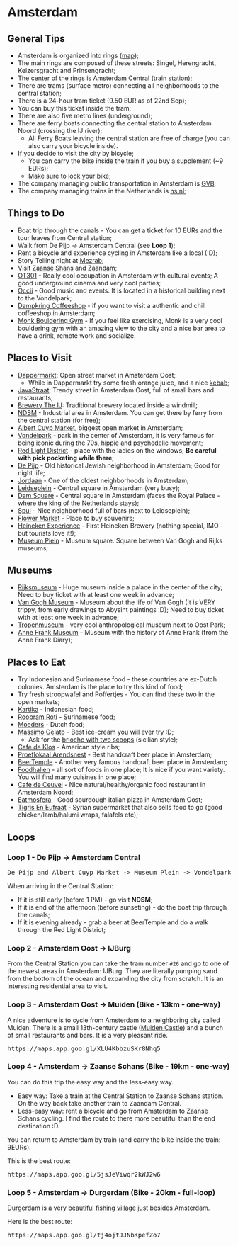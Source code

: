 # Amsterdam

## General Tips

- Amsterdam is organized into rings ([map](https://www.dutchamsterdam.nl/i/aa/2018/06/amsterdam_map.pdf));
- The main rings are composed of these streets: Singel, Herengracht, Keizersgracht and Prinsengracht;
- The center of the rings is Amsterdam Central (train station);
- There are trams (surface metro) connecting all neighborhoods to the central station;
- There is a 24-hour tram ticket (9.50 EUR as of 22nd Sep);
- You can buy this ticket inside the tram;
- There are also five metro lines (underground);
- There are ferry boats connecting the central station to Amsterdam Noord (crossing the IJ river);
  - All Ferry Boats leaving the central station are free of charge (you can also carry your bicycle inside).
- If you decide to visit the city by bicycle;
  - You can carry the bike inside the train if you buy a supplement (~9 EURs);
  - Make sure to lock your bike;
- The company managing public transportation in Amsterdam is [GVB](https://gvb.nl/);
- The company managing trains in the Netherlands is [ns.nl](https://www.ns.nl/); 

## Things to Do

- Boat trip through the canals - You can get a ticket for 10 EURs and the tour leaves from Central station;
- Walk from De Pijp -> Amsterdam Central (see **Loop 1**);
- Rent a bicycle and experience cycling in Amsterdam like a local (:D);
- Story Telling night at [Mezrab](https://mezrab.nl/);
- Visit [Zaanse Shans](https://maps.app.goo.gl/Cf9ijZFADzPcHfzF9) and [Zaandam](https://maps.app.goo.gl/cnhPQd4xxy4jQ4yE6);
- [OT301](https://maps.app.goo.gl/NC42fpUBcoqgk3Rh9) - Really cool occupation in Amsterdam with cultural events; A good underground cinema and very cool parties;
- [Occii](https://maps.app.goo.gl/wamTf6n4YHiZhM399) - Good music and events. It is located in a historical building next to the Vondelpark;
- [Dampkring Coffeeshop](https://maps.app.goo.gl/5Z3g6pBHR33DcFzYA) - if you want to visit a authentic and chill coffeeshop in Amsterdam;
- [Monk Bouldering Gym](https://maps.app.goo.gl/AEcPpfo8dj7BXWfy9) - If you feel like exercising, Monk is a very cool bouldering gym with an amazing view to the city and a nice bar area to have a drink, remote work and socialize.

## Places to Visit

- [Dappermarkt](https://maps.app.goo.gl/dZK5ngr1JhJsLp6g6): Open street market in Amsterdam Oost;
  - While in Dappermarkt try some fresh orange juice, and a nice [kebab](https://maps.app.goo.gl/rq3jGJAuNX7kgS7u7);
- [JavaStraat](https://maps.app.goo.gl/RCuNxpjA6TVj1SGG8): Trendy street in Amsterdam Oost, full of small bars and restaurants;
- [Brewery The IJ](https://maps.app.goo.gl/KWfjjkzCSC76qgc79): Traditional brewery located inside a windmill;
- [NDSM](https://maps.app.goo.gl/67vtZcxTU2GZFo1F8) - Industrial area in Amsterdam. You can get there by ferry from the central station (for free);
- [Albert Cuyp Market](https://maps.app.goo.gl/6HLwEseDMzMZFVvX8), biggest open market in Amsterdam;
- [Vondelpark](https://maps.app.goo.gl/GoMvEfao6zhBGd638) - park in the center of Amsterdam, it is very famous for being iconic during the 70s, hippie and psychedelic movement;
- [Red Light District](https://maps.app.goo.gl/7tbhLR6PGBRxPJMq9) - place with the ladies on the windows; **Be careful with pick pocketing while there**;
- [De Pijp](https://maps.app.goo.gl/pSrJ7f8zwBqziQAEA) - Old historical Jewish neighborhood in Amsterdam; Good for night life;
- [Jordaan](https://maps.app.goo.gl/uiU7hV7WpMyBKrXU7) - One of the oldest neighborhoods in Amsterdam;
- [Leidseplein](https://maps.app.goo.gl/NDGnunks1dzJu6qA6) - Central square in Amsterdam (very busy);
- [Dam Square](https://maps.app.goo.gl/DHdFLcqA3VTkpNxz9) - Central square in Amsterdam (faces the Royal Palace - where the king of the Netherlands stays);
- [Spui](https://maps.app.goo.gl/2dFhZfufWLdAbsYX6) - Nice neighborhood full of bars (next to Leidseplein);
- [Flower Market](https://maps.app.goo.gl/8UqbBsSzquHqtdGU6) - Place to buy souvenirs;
- [Heineken Experience](https://maps.app.goo.gl/GpVmUJKfbp6qdPPS9) - First Heineken Brewery (nothing special, IMO - but tourists love it!);
- [Museum Plein](https://maps.app.goo.gl/BSuxS52wdUfSKZh67) - Museum square. Square between Van Gogh and Rijks museums;

## Museums

- [Rijksmuseum]() - Huge museum inside a palace in the center of the city; Need to buy ticket with at least one week in advance;
- [Van Gogh Museum]() - Museum about the life of Van Gogh (It is VERY trippy, from early drawings to Abysint paintings :D); Need to buy ticket with at least one week in advance;
- [Tropenmuseum](https://maps.app.goo.gl/xxk1Qsq1fGwzGGee7) - very cool anthropological museum next to Oost Park;
- [Anne Frank Museum](https://maps.app.goo.gl/EmY739wxJ7SiogPh9) - Museum with the history of Anne Frank (from the Anne Frank Diary);

## Places to Eat

- Try Indonesian and Surinamese food - these countries are ex-Dutch colonies. Amsterdam is the place to try this kind of food;
- Try fresh stroopwafel and Poffertjes - You can find these two in the open markets;
- [Kartika](https://maps.app.goo.gl/6Rea9hZdHHJw1mwj8) - Indonesian food;
- [Roopram Roti](https://maps.app.goo.gl/fxMoicKLa4wfZjJt9) - Surinamese food;
- [Moeders](https://maps.app.goo.gl/LQZfTGYFiT8V8Vau7) - Dutch food;
- [Massimo Gelato](https://maps.app.goo.gl/AkTUowoCkjPH75xZ8) - Best ice-cream you will ever try :D;
  - Ask for the [brioche with two scoops](https://tenina.imgix.net/uploads/recipe-images/Lemony-Brioche-with-Gelato-SIcily_2024-11-02-041546_acix.jpg?w=1200&fit=max&auto=compress) (sicilian style);
- [Cafe de Klos](https://maps.app.goo.gl/WgBY2GudA4Hxx2V28) - American style ribs; 
- [Proeflokaal Arendsnest](https://maps.app.goo.gl/BRQpMggQpoKQfsZA9) - Best handcraft beer place in Amsterdam;
- [BeerTemple](https://maps.app.goo.gl/NGcQAEz4FpWo6jtm7) - Another very famous handcraft beer place in Amsterdam;
- [Foodhallen](https://maps.app.goo.gl/vde2WykgoStfqU8h7) - all sort of foods in one place; It is nice if you want variety. You will find many cuisines in one place;
- [Cafe de Ceuvel](https://maps.app.goo.gl/YAyvYXNTchogFeh46) - Nice natural/healthy/organic food restaurant in Amsterdam Noord;
- [Eatmosfera](https://maps.app.goo.gl/KfGZtw3V5LNBtpYY8) - Good sourdough italian pizza in Amsterdam Oost;
- [Tigris En Eufraat](https://maps.app.goo.gl/XQr5cPLBVixaMTTa8) - Syrian supermarket that also sells food to go (good chicken/lamb/halumi wraps, falafels etc);

## Loops

### Loop 1 - De Pijp -> Amsterdam Central

<pre>
De Pijp and Albert Cuyp Market -> Museum Plein -> Vondelpark -> Leidseplein -> Jordaan -> Spui -> Dam Square -> Central Station
</pre>

When arriving in the Central Station: 
- If it is still early (before 1 PM) - go visit **NDSM**;  
- If it is end of the afternoon (before sunseting) - do the boat trip through the canals;  
- If it is evening already - grab a beer at BeerTemple and do a walk through the Red Light District;  

### Loop 2 - Amsterdam Oost -> IJBurg

From the Central Station you can take the tram number `#26` and go to one of the newest areas in Amsterdam: IJBurg. They are literally pumping sand from the bottom of the ocean and expanding the city from scratch. It is an interesting residential area to visit.

### Loop 3 - Amsterdam Oost -> Muiden (Bike - 13km - one-way)

A nice adventure is to cycle from Amsterdam to a neighboring city called Muiden. There is a small 13th-century castle ([Muiden Castle](https://maps.app.goo.gl/S9MyAwNug5iSYoJ48)) and a bunch of small restaurants and bars. It is a very pleasant ride.  

<pre>
https://maps.app.goo.gl/XLU4KbbzuSKr8Nhq5
</pre>


### Loop 4 - Amsterdam -> Zaanse Schans (Bike - 19km - one-way)

You can do this trip the easy way and the less-easy way. 

- Easy way: Take a train at the Central Station to Zaanse Schans station. On the way back take another train to Zaandam Central.
- Less-easy way: rent a bicycle and go from Amsterdam to Zaanse Schans cycling. I find the route to there more beautiful than the end destination :D. 

You can return to Amsterdam by train (and carry the bike inside the train: 9EURs).

This is the best route:
<pre>
https://maps.app.goo.gl/5jsJeViwqr2kWJ2w6
</pre>

### Loop 5 - Amsterdam  -> Durgerdam (Bike - 20km - full-loop)

Durgerdam is a very [beautiful fishing village](https://maps.app.goo.gl/nTegZnYDWUt58QBQ7) just besides Amsterdam.

Here is the best route:
<pre>
https://maps.app.goo.gl/tj4ojtJJNbKpefZo7
</pre>